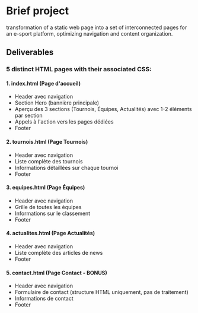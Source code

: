 # Brief project

<p>transformation of a static web page into a set of interconnected pages for an e-sport platform, optimizing navigation and content organization.</p>

## Deliverables

### **5 distinct HTML pages** with their associated CSS:

#### 1. index.html (Page d'accueil)

*   Header avec navigation
*   Section Hero (bannière principale)
*   Aperçu des 3 sections (Tournois, Équipes, Actualités) avec 1-2 éléments par section
*   Appels à l'action vers les pages dédiées
*   Footer

#### 2. tournois.html (Page Tournois)

*   Header avec navigation
*   Liste complète des tournois
*   Informations détaillées sur chaque tournoi
*   Footer

#### 3. equipes.html (Page Équipes)

*   Header avec navigation
*   Grille de toutes les équipes
*   Informations sur le classement
*   Footer

#### 4. actualites.html (Page Actualités)

*   Header avec navigation
*   Liste complète des articles de news
*   Footer

#### 5. contact.html (Page Contact - BONUS)

*   Header avec navigation
*   Formulaire de contact (structure HTML uniquement, pas de traitement)
*   Informations de contact
*   Footer
